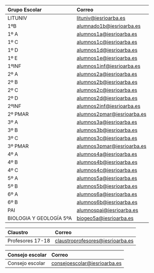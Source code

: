 <!-- TITLE: Correos -->
<!-- SUBTITLE: A quick summary of Correos -->
|Grupo Escolar|Correo|
|:---------------|:-------|
|LITUNIV | lituniv@iesrioarba.es|
|1ºB| alumnado1b@iesrioarba.es|
|1º A| alumnos1a@iesrioarba.es|
|1º C| alumnos1c@iesrioarba.es|
|1º D| alumnos1d@iesrioarba.es|
|1º E| alumnos1e@iesrioarba.es|
|1ºINF| alumnos1inf@iesrioarba.es|
|2º A| alumnos2a@iesrioarba.es|
|2º B| alumnos2b@iesrioarba.es|
|2º C| alumnos2c@iesrioarba.es|
|2º D| alumnos2d@iesrioarba.es|
|2ºINF| alumnos2inf@iesrioarba.es|
|2º PMAR| alumnos2pmar@iesrioarba.es|
|3º A| alumnos3a@iesrioarba.es|
|3º B| alumnos3b@iesrioarba.es|
|3º C| alumnos3c@iesrioarba.es|
|3º PMAR| alumnos3pmar@iesrioarba.es|
|4º A| alumnos4a@iesrioarba.es|
|4º B| alumnos4b@iesrioarba.es|
|4º C| alumnos4c@iesrioarba.es|
|5º A| alumnos5a@iesrioarba.es|
|5º B| alumnos5b@iesrioarba.es|
|6º A| alumnos6a@iesrioarba.es|
|6º B| alumnos6b@iesrioarba.es|
|PAI| alumnospai@iesrioarba.es|
|BIOLOGIA Y GEOLOGÍA 5ºA| biogeo5a@iesrioarba.es|

|Claustro|Correo|
|:---------------|:-------|
|Profesores 17-18|claustroprofesores@iesrioarba.es|

|Consejo escolar|Correo|
|:---------------|:-------|
|Consejo escolar|consejoescolar@iesrioarba.es

